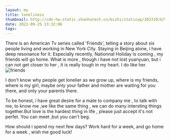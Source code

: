```yaml
---
layout: my
title: loneliness
thumbnail: http://cdn-hw-static.shanhutech.cn/bizhi/staticwp/202210/b7fb405265be8a2af876f5cdcec48ca9--2725930784.jpg
date: 2022-09-25 13:32:06
tags:
---
```



There is an American Tv series called 'Friends', telling a story about six people living and working in New York City. Staying in Beijing alone, i have deep resonance for it. Especially recently, Nationnal Holiday is coming , my friends will go home. What is more , though i have not lost yuanyuan, but i can not get closer to her , it is really tough in my heart.  I do like her.
![friends](https://w.wallhaven.cc/full/4g/wallhaven-4gjveq.jpg)

I don't know why people get lonelier as we grow up, where is my friends, where is my girl, maybe only your father and mother are waiting for you there, and only your parents there. 

To be honest, i have great desire for a mate to company me , to talk with me, to know me ,we like the same thing , we can do many intersting things together.But love is the hardest thing in  life , please just accept it's not perfet. You can meet ,but you can't beg.

How should i spend my next few days? Work hard for a week, and go home for a week , wish me good luck!